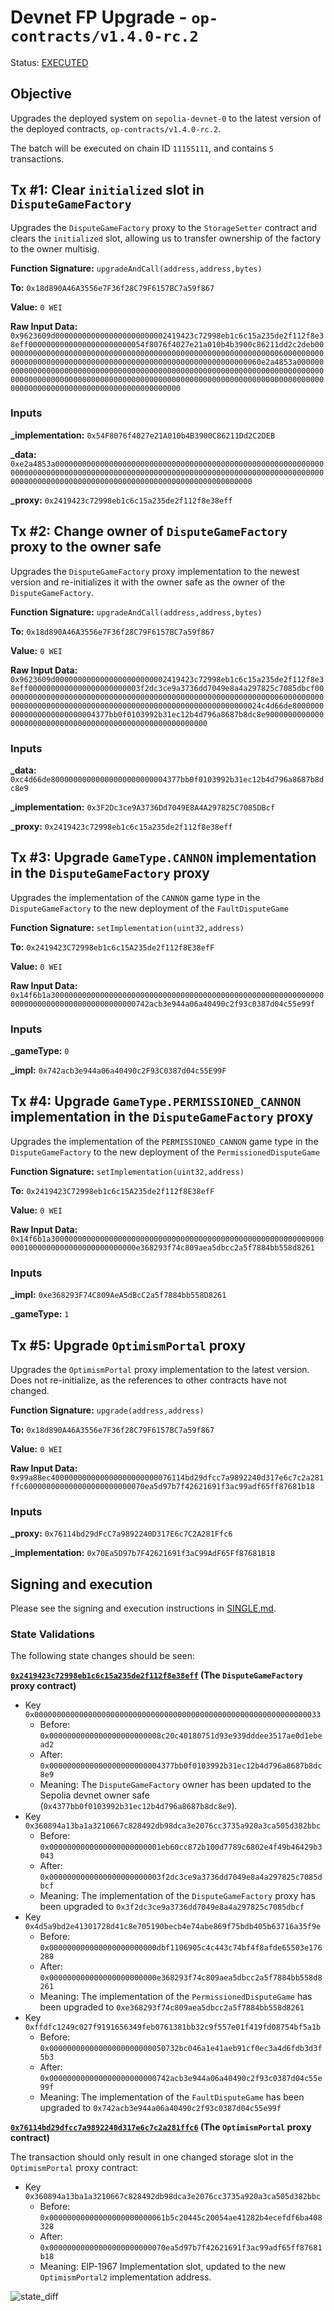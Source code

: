 # Devnet FP Upgrade - `op-contracts/v1.4.0-rc.2`

Status: [EXECUTED](https://sepolia.etherscan.io/tx/0xeb2196e96d453c8cb77c10822b71f15c1fbf963e1ce8bee17255c8de1937aa3e)

## Objective

Upgrades the deployed system on `sepolia-devnet-0` to the latest version of the deployed contracts, `op-contracts/v1.4.0-rc.2`.

The batch will be executed on chain ID `11155111`, and contains `5` transactions.

## Tx #1: Clear `initialized` slot in `DisputeGameFactory`

Upgrades the `DisputeGameFactory` proxy to the `StorageSetter` contract and clears the `initialized` slot, allowing us to transfer ownership of the factory to the owner multisig.

**Function Signature:** `upgradeAndCall(address,address,bytes)`

**To:** `0x18d890A46A3556e7F36f28C79F6157BC7a59f867`

**Value:** `0 WEI`

**Raw Input Data:** `0x9623609d0000000000000000000000002419423c72998eb1c6c15a235de2f112f8e38eff00000000000000000000000054f8076f4027e21a010b4b3900c86211dd2c2deb00000000000000000000000000000000000000000000000000000000000000600000000000000000000000000000000000000000000000000000000000000060e2a4853a0000000000000000000000000000000000000000000000000000000000000000000000000000000000000000000000000000000000000000000000000000000000000000000000000000000000000000000000000000000000000000`

### Inputs

**\_implementation:** `0x54F8076f4027e21A010b4B3900C86211Dd2C2DEB`

**\_data:** `0xe2a4853a0000000000000000000000000000000000000000000000000000000000000000000000000000000000000000000000000000000000000000000000000000000000000000000000000000000000000000000000000000000000000000`

**\_proxy:** `0x2419423c72998eb1c6c15a235de2f112f8e38eff`

## Tx #2: Change owner of `DisputeGameFactory` proxy to the owner safe

Upgrades the `DisputeGameFactory` proxy implementation to the newest version and re-initializes it with the owner safe as the owner of the `DisputeGameFactory`.

**Function Signature:** `upgradeAndCall(address,address,bytes)`

**To:** `0x18d890A46A3556e7F36f28C79F6157BC7a59f867`

**Value:** `0 WEI`

**Raw Input Data:** `0x9623609d0000000000000000000000002419423c72998eb1c6c15a235de2f112f8e38eff0000000000000000000000003f2dc3ce9a3736dd7049e8a4a297825c7085dbcf00000000000000000000000000000000000000000000000000000000000000600000000000000000000000000000000000000000000000000000000000000024c4d66de80000000000000000000000004377bb0f0103992b31ec12b4d796a8687b8dc8e900000000000000000000000000000000000000000000000000000000`

### Inputs

**\_data:** `0xc4d66de80000000000000000000000004377bb0f0103992b31ec12b4d796a8687b8dc8e9`

**\_implementation:** `0x3F2Dc3ce9A3736Dd7049E8A4A297825C7085DBcf`

**\_proxy:** `0x2419423c72998eb1c6c15a235de2f112f8e38eff`

## Tx #3: Upgrade `GameType.CANNON` implementation in the `DisputeGameFactory` proxy

Upgrades the implementation of the `CANNON` game type in the `DisputeGameFactory` to the new deployment of the `FaultDisputeGame`

**Function Signature:** `setImplementation(uint32,address)`

**To:** `0x2419423C72998eb1c6c15A235de2f112f8E38efF`

**Value:** `0 WEI`

**Raw Input Data:** `0x14f6b1a30000000000000000000000000000000000000000000000000000000000000000000000000000000000000000742acb3e944a06a40490c2f93c0387d04c55e99f`

### Inputs

**\_gameType:** `0`

**\_impl:** `0x742acb3e944a06a40490c2F93C0387d04c55E99F`

## Tx #4: Upgrade `GameType.PERMISSIONED_CANNON` implementation in the `DisputeGameFactory` proxy

Upgrades the implementation of the `PERMISSIONED_CANNON` game type in the `DisputeGameFactory` to the new deployment of the `PermissionedDisputeGame`

**Function Signature:** `setImplementation(uint32,address)`

**To:** `0x2419423C72998eb1c6c15A235de2f112f8E38efF`

**Value:** `0 WEI`

**Raw Input Data:** `0x14f6b1a30000000000000000000000000000000000000000000000000000000000000001000000000000000000000000e368293f74c809aea5dbcc2a5f7884bb558d8261`

### Inputs

**\_impl:** `0xe368293F74C809AeA5dBcC2a5f7884bb558D8261`

**\_gameType:** `1`

## Tx #5: Upgrade `OptimismPortal` proxy

Upgrades the `OptimismPortal` proxy implementation to the latest version. Does not re-initialize, as the references to other contracts have not changed.

**Function Signature:** `upgrade(address,address)`

**To:** `0x18d890A46A3556e7F36f28C79F6157BC7a59f867`

**Value:** `0 WEI`

**Raw Input Data:** `0x99a88ec400000000000000000000000076114bd29dfcc7a9892240d317e6c7c2a281ffc600000000000000000000000070ea5d97b7f42621691f3ac99adf65ff87681b18`

### Inputs

**\_proxy:** `0x76114bd29dFcC7a9892240D317E6c7C2A281Ffc6`

**\_implementation:** `0x70Ea5D97b7F42621691f3aC99AdF65Ff87681B18`

## Signing and execution

Please see the signing and execution instructions in [SINGLE.md](../../../SINGLE.md).

### State Validations

The following state changes should be seen:

**[`0x2419423c72998eb1c6c15a235de2f112f8e38eff`][dgf-prox-etherscan] (The `DisputeGameFactory` proxy contract)**

- Key `0x0000000000000000000000000000000000000000000000000000000000000033`
  - Before: `0x0000000000000000000000008c20c40180751d93e939dddee3517ae0d1ebead2`
  - After: `0x0000000000000000000000004377bb0f0103992b31ec12b4d796a8687b8dc8e9`
  - Meaning: The `DisputeGameFactory` owner has been updated to the Sepolia devnet owner safe (`0x4377bb0f0103992b31ec12b4d796a8687b8dc8e9`).
- Key `0x360894a13ba1a3210667c828492db98dca3e2076cc3735a920a3ca505d382bbc`
  - Before: `0x0000000000000000000000001eb60cc872b100d7789c6802e4f49b46429b3043`
  - After: `0x0000000000000000000000003f2dc3ce9a3736dd7049e8a4a297825c7085dbcf`
  - Meaning: The implementation of the `DisputeGameFactory` proxy has been upgraded to `0x3f2dc3ce9a3736dd7049e8a4a297825c7085dbcf`
- Key `0x4d5a9bd2e41301728d41c8e705190becb4e74abe869f75bdb405b63716a35f9e`
  - Before: `0x000000000000000000000000dbf1106905c4c443c74bf4f8afde65503e176288`
  - After: `0x000000000000000000000000e368293f74c809aea5dbcc2a5f7884bb558d8261`
  - Meaning: The implementation of the `PermissionedDisputeGame` has been upgraded to `0xe368293f74c809aea5dbcc2a5f7884bb558d8261`
- Key `0xffdfc1249c027f9191656349feb0761381bb32c9f557e01f419fd08754bf5a1b`
  - Before: `0x00000000000000000000000050732bc046a1e41aeb91cf0ec3a4d6fdb3d3f5b3`
  - After: `0x000000000000000000000000742acb3e944a06a40490c2f93c0387d04c55e99f`
  - Meaning: The implementation of the `FaultDisputeGame` has been upgraded to `0x742acb3e944a06a40490c2f93c0387d04c55e99f`

**[`0x76114bd29dfcc7a9892240d317e6c7c2a281ffc6`][portal-prox-etherscan] (The `OptimismPortal` proxy contract)**

The transaction should only result in one changed storage slot in the `OptimismPortal` proxy contract:

- Key `0x360894a13ba1a3210667c828492db98dca3e2076cc3735a920a3ca505d382bbc`
  - Before: `0x00000000000000000000000061b5c20445c20054ae41282b4ecefdf6ba408328`
  - After: `0x00000000000000000000000070ea5d97b7f42621691f3ac99adf65ff87681b18`
  - Meaning: EIP-1967 Implementation slot, updated to the new `OptimismPortal2` implementation address.

![state_diff](./images/state_diff.png)

[dgf-prox-etherscan]: https://sepolia.etherscan.io/address/0x2419423c72998eb1c6c15a235de2f112f8e38eff
[portal-prox-etherscan]: https://sepolia.etherscan.io/address/0x76114bd29dfcc7a9892240d317e6c7c2a281ffc6
